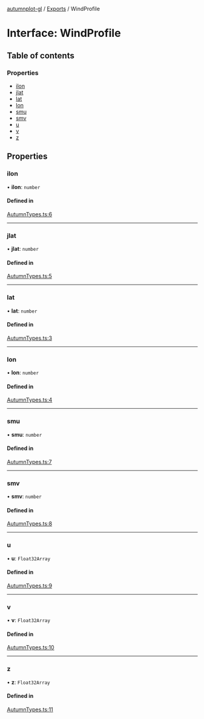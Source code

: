 [autumnplot-gl](../README.md) / [Exports](../modules.md) / WindProfile

# Interface: WindProfile

## Table of contents

### Properties

- [ilon](WindProfile.md#ilon)
- [jlat](WindProfile.md#jlat)
- [lat](WindProfile.md#lat)
- [lon](WindProfile.md#lon)
- [smu](WindProfile.md#smu)
- [smv](WindProfile.md#smv)
- [u](WindProfile.md#u)
- [v](WindProfile.md#v)
- [z](WindProfile.md#z)

## Properties

### ilon

• **ilon**: `number`

#### Defined in

[AutumnTypes.ts:6](https://github.com/tsupinie/autumnplot-gl/blob/749eabd/src/AutumnTypes.ts#L6)

___

### jlat

• **jlat**: `number`

#### Defined in

[AutumnTypes.ts:5](https://github.com/tsupinie/autumnplot-gl/blob/749eabd/src/AutumnTypes.ts#L5)

___

### lat

• **lat**: `number`

#### Defined in

[AutumnTypes.ts:3](https://github.com/tsupinie/autumnplot-gl/blob/749eabd/src/AutumnTypes.ts#L3)

___

### lon

• **lon**: `number`

#### Defined in

[AutumnTypes.ts:4](https://github.com/tsupinie/autumnplot-gl/blob/749eabd/src/AutumnTypes.ts#L4)

___

### smu

• **smu**: `number`

#### Defined in

[AutumnTypes.ts:7](https://github.com/tsupinie/autumnplot-gl/blob/749eabd/src/AutumnTypes.ts#L7)

___

### smv

• **smv**: `number`

#### Defined in

[AutumnTypes.ts:8](https://github.com/tsupinie/autumnplot-gl/blob/749eabd/src/AutumnTypes.ts#L8)

___

### u

• **u**: `Float32Array`

#### Defined in

[AutumnTypes.ts:9](https://github.com/tsupinie/autumnplot-gl/blob/749eabd/src/AutumnTypes.ts#L9)

___

### v

• **v**: `Float32Array`

#### Defined in

[AutumnTypes.ts:10](https://github.com/tsupinie/autumnplot-gl/blob/749eabd/src/AutumnTypes.ts#L10)

___

### z

• **z**: `Float32Array`

#### Defined in

[AutumnTypes.ts:11](https://github.com/tsupinie/autumnplot-gl/blob/749eabd/src/AutumnTypes.ts#L11)

